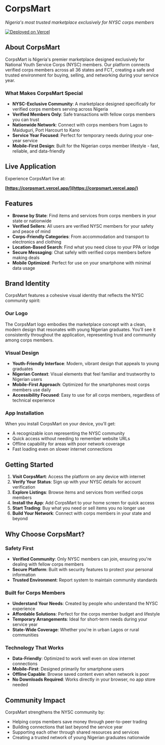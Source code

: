 # CorpsMart

*Nigeria's most trusted marketplace exclusively for NYSC corps members*

[![Deployed on Vercel](https://img.shields.io/badge/Deployed%20on-Vercel-black?style=for-the-badge&logo=vercel)](https://vercel.com/jaxenjosephjj-5022s-projects/v0-corps-mart-pwa)

## About CorpsMart

CorpsMart is Nigeria's premier marketplace designed exclusively for National Youth Service Corps (NYSC) members. Our platform connects verified corps members across all 36 states and FCT, creating a safe and trusted environment for buying, selling, and networking during your service year.

### What Makes CorpsMart Special

- **NYSC-Exclusive Community**: A marketplace designed specifically for verified corps members serving across Nigeria
- **Verified Members Only**: Safe transactions with fellow corps members you can trust
- **Nationwide Network**: Connect with corps members from Lagos to Maiduguri, Port Harcourt to Kano
- **Service Year Focused**: Perfect for temporary needs during your one-year service
- **Mobile-First Design**: Built for the Nigerian corps member lifestyle - fast, reliable, and data-friendly

## Live Application

Experience CorpsMart live at:

**[https://corpsmart.vercel.app/](https://corpsmart.vercel.app/)**

## Features

- **Browse by State**: Find items and services from corps members in your state or nationwide
- **Verified Sellers**: All users are verified NYSC members for your safety and peace of mind
- **Corps-Friendly Categories**: From accommodation and transport to electronics and clothing
- **Location-Based Search**: Find what you need close to your PPA or lodge
- **Secure Messaging**: Chat safely with verified corps members before making deals
- **Mobile Optimized**: Perfect for use on your smartphone with minimal data usage

## Brand Identity

CorpsMart features a cohesive visual identity that reflects the NYSC community spirit:

### Our Logo

The CorpsMart logo embodies the marketplace concept with a clean, modern design that resonates with young Nigerian graduates. You'll see it consistently throughout the application, representing trust and community among corps members.

### Visual Design

- **Youth-Friendly Interface**: Modern, vibrant design that appeals to young graduates
- **Nigerian Context**: Visual elements that feel familiar and trustworthy to Nigerian users
- **Mobile-First Approach**: Optimized for the smartphones most corps members use daily
- **Accessibility Focused**: Easy to use for all corps members, regardless of technical experience

### App Installation

When you install CorpsMart on your device, you'll get:
- A recognizable icon representing the NYSC community
- Quick access without needing to remember website URLs
- Offline capability for areas with poor network coverage
- Fast loading even on slower internet connections

## Getting Started

1. **Visit CorpsMart**: Access the platform on any device with internet
2. **Verify Your Status**: Sign up with your NYSC details for account verification
3. **Explore Listings**: Browse items and services from verified corps members
4. **Install the App**: Add CorpsMart to your home screen for quick access
5. **Start Trading**: Buy what you need or sell items you no longer use
6. **Build Your Network**: Connect with corps members in your state and beyond

## Why Choose CorpsMart?

### Safety First
- **Verified Community**: Only NYSC members can join, ensuring you're dealing with fellow corps members
- **Secure Platform**: Built with security features to protect your personal information
- **Trusted Environment**: Report system to maintain community standards

### Built for Corps Members
- **Understand Your Needs**: Created by people who understand the NYSC experience
- **Affordable Solutions**: Perfect for the corps member budget and lifestyle
- **Temporary Arrangements**: Ideal for short-term needs during your service year
- **State-Wide Coverage**: Whether you're in urban Lagos or rural communities

### Technology That Works
- **Data-Friendly**: Optimized to work well even on slow internet connections
- **Mobile-First**: Designed primarily for smartphone users
- **Offline Capable**: Browse saved content even when network is poor
- **No Downloads Required**: Works directly in your browser, no app store needed

## Community Impact

CorpsMart strengthens the NYSC community by:
- Helping corps members save money through peer-to-peer trading
- Building connections that last beyond the service year
- Supporting each other through shared resources and services
- Creating a trusted network of young Nigerian graduates nationwide
